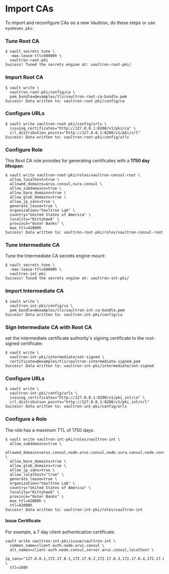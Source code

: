 # Import CAs

To import and reconfigure CAs on a new Vaultron, do these steps or use `eyebeams_pki`:

### Tune Root CA

```
$ vault secrets tune \
  -max-lease-ttl=50000h \
  vaultron-root-pki
Success! Tuned the secrets engine at: vaultron-root-pki/
```

### Import Root CA

```
$ vault write \
  vaultron-root-pki/config/ca \
  pem_bundle=@examples/tls/vaultron-root-ca-bundle.pem
Success! Data written to: vaultron-root-pki/config/ca
```

### Configure URLs

```
$ vault write vaultron-root-pki/config/urls \
  issuing_certificates="http://127.0.0.1:8200/v1/pki/ca" \
  crl_distribution_points="http://127.0.0.1:8200/v1/pki/crl"
Success! Data written to: vaultron-root-pki/config/urls
```

### Configure Role

This Root CA role provides for generating certificates with a **1750 day lifespan**:

```
$ vault write vaultron-root-pki/roles/vaultron-consul-root \
  allow_localhost=true \
  allowed_domains=arus.consul,sura.consul \
  allow_subdomains=true \
  allow_bare_domains=true \
  allow_glob_domains=true \
  allow_ip_sans=true \
  generate_lease=true \
  organization="Vaultron Lab" \
  country="United States of America" \
  locality="Kittyhawk" \
  province="Outer Banks" \
  max_ttl=42000h
Success! Data written to: vaultron-root-pki/roles/vaultron-consul-root
```

### Tune Intermediate CA

Tune the Intermediate CA secrets engine mount:

```
$ vault secrets tune \
  -max-lease-ttl=50000h \
  vaultron-int-pki
Success! Tuned the secrets engine at: vaultron-int-pki/
```

### Import Intermediate CA

```
$ vault write \
  vaultron-int-pki/config/ca \
  pem_bundle=@examples/tls/vaultron-int-ca-bundle.pem
Success! Data written to: vaultron-int-pki/config/ca
```

### Sign Intermediate CA with Root CA

set the intermediate certificate authority's signing certificate to the root-signed certificate:

```
$ vault write \
  vaultron-int-pki/intermediate/set-signed \
  certificate=@examples/tls/vaultron-intermediate-signed.pem
Success! Data written to: vaultron-int-pki/intermediate/set-signed
```

### Configure URLs

```
$ vault write \
  vaultron-int-pki/config/urls \
  issuing_certificates="http://127.0.0.1:8200/v1/pki_int/ca" \
  crl_distribution_points="http://127.0.0.1:8200/v1/pki_int/crl"
Success! Data written to: vaultron-int-pki/config/urls
```

### Configure a Role

The role has a maximum TTL of 1750 days:

```
$ vault write vaultron-int-pki/roles/vaultron-int \
  allow_subdomains=true \
  allowed_domains=arus.consul,node.arus.consul,node.sura.consul,node.consul,service.consul \
  allow_bare_domains=true \
  allow_glob_domains=true \
  allow_ip_sans=true \
  allow_localhost="true" \
  generate_lease=true \
  organization="Vaultron Lab" \
  country="United States of America" \
  locality="Kittyhawk" \
  province="Outer Banks" \
  max_ttl=42000h \
  ttl=42000h
Success! Data written to: vaultron-int-pki/roles/vaultron-int
```

#### Issue Certificate

For example, a 7 day client authentication certificate:

```
vault write vaultron-int-pki/issue/vaultron-int \
  common_name=client-auth.node.arus.consul \
  alt_names=client-auth.node.consul,server.arus.consul,localhost \
  ip_sans="127.0.0.1,172.17.0.1,172.17.0.2,172.17.0.3,172.17.0.4,172.17.0.5,172.17.0.6,172.17.0.7,172.17.0.8,172.17.0.9,172.17.0.10,172.17.0.11,172.17.0.12,172.17.0.13,172.17.0.14,172.17.0.15,172.17.0.16,172.17.0.17,172.17.0.18,172.17.0.19,172.17.0.20,100.115.92.200,100.115.92.201,100.115.92.202,100.115.92.203,100.115.92.204,100.115.92.205,100.115.92.206,100.115.92.207,100.115.92.208,100.115.92.209,100.115.92.210,100.115.92.211,100.115.92.212,100.115.92.213,100.115.92.214,100.115.92.215,100.115.92.216,100.115.92.217,100.115.92.218,100.115.92.219,100.115.92.220" \
  ttl=168h
```
